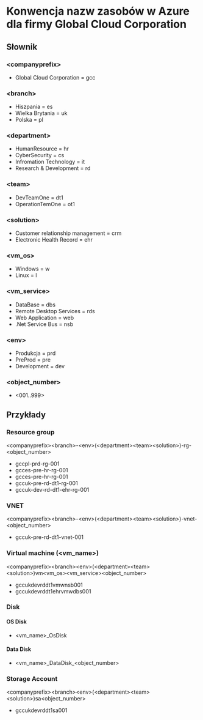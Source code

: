 # Konwencja nazw zasobów w Azure dla firmy Global Cloud Corporation

## Słownik

### \<companyprefix>

* Global Cloud Corporation = gcc

### \<branch>

* Hiszpania = es
* Wielka Brytania = uk
* Polska = pl
  
### \<department>

* HumanResource = hr
* CyberSecurity = cs
* Infromation Technology = it
* Research & Development = rd
  
### \<team>

* DevTeamOne = dt1
* OperationTemOne = ot1

### \<solution>

* Customer relationship management = crm
* Electronic Health Record = ehr

### \<vm_os>

* Windows = w
* Linux = l
  
### \<vm_service>

* DataBase = dbs
* Remote Desktop Services = rds
* Web Application =  web
* .Net Service Bus = nsb

### \<env>

* Produkcja = prd
* PreProd = pre
* Development = dev

### \<object_number>

* <001..999>

## Przykłady

### Resource group

\<companyprefix>\<branch>-\<env>\(\<department>\<team>\<solution>\)-rg-\<object_number>

* gccpl-prd-rg-001
* gcces-pre-hr-rg-001
* gcces-pre-hr-rg-001
* gccuk-pre-rd-dt1-rg-001
* gccuk-dev-rd-dt1-ehr-rg-001

### VNET

\<companyprefix>\<branch>-\<env>\(\<department>\<team>\<solution>\)-vnet-<object_number>

* gccuk-pre-rd-dt1-vnet-001

### Virtual machine (\<vm_name>)

\<companyprefix>\<branch>\<env>\(\<department>\<team>\<solution>\)vm\<vm_os>\<vm_service>\<object_number>

* gccukdevrddt1vmwnsb001
* gccukdevrddt1ehrvmwdbs001

### Disk

#### OS Disk

* <vm_name>_OsDisk
  
#### Data Disk

* <vm_name>\_DataDisk\_\<object_number>

### Storage Account

\<companyprefix>\<branch>\<env>\(\<department>\<team>\<solution>\)sa\<object_number>

* gccukdevrddt1sa001

